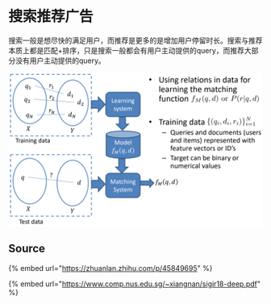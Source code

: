 # 搜索推荐广告

搜索一般是想尽快的满足用户，而推荐是更多的是增加用户停留时长。搜索与推荐本质上都是匹配+排序，只是搜索一般都会有用户主动提供的query，而推荐大部分没有用户主动提供的query。

![](../../.gitbook/assets/timline-jie-tu-20190318114916.png)

## Source

{% embed url="https://zhuanlan.zhihu.com/p/45849695" %}

{% embed url="https://www.comp.nus.edu.sg/~xiangnan/sigir18-deep.pdf" %}





